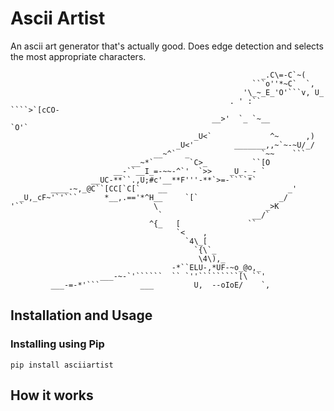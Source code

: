 # Ascii Artist

An ascii art generator that's actually good. 
Does edge detection and selects the most appropriate characters.

```
                                                        _.C\=-C`~(       
                                                      ```o''*~C`  `,     
                                                    '\_~_E_'O'```v, U_   
                                                 . ' :``      ````>`[cCO-
                                             __>'  `_ `~__         `O'`  
                                         _U<`             ^~      ,)     
                                     _U<'         _______,,~`~-~U/_/     
                                __~^`  _                `~~    ```       
                           __~*`        `C>_          ``[O               
                       __-``__I_=-~~-^`'  `>>    _U_-_- `                
                  __UC-**``.,U;#c'__**F'''-**`>=-````*`                  
         ____-~,_@C``[CC[`C[`    __                           _'         
  _U,_cF~'`'```      *__,.=='*^H__     `[`                  _/           
'``                             \                        _>K             
                                 `                    __/`               
                               ^{_   [               ``                  
                                     `<    ,                             
                                       `4\_[                             
                                         `{\`_                           
                                          \4\),_                         
                                    -*``ELU-,*UF-~o_@o,_                 
                    ___-~-`'``````  `` `''`````````[\ ``'                
         ___-=-*'```         ___         U,  --oIoE/    `,               
```

## Installation and Usage

### Installing using Pip

```
pip install asciiartist
```

## How it works

